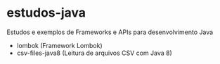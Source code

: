 # estudos-java

Estudos e exemplos de Frameworks e APIs para desenvolvimento Java

 - lombok (Framework Lombok)
 - csv-files-java8 (Leitura de arquivos CSV com Java 8)
